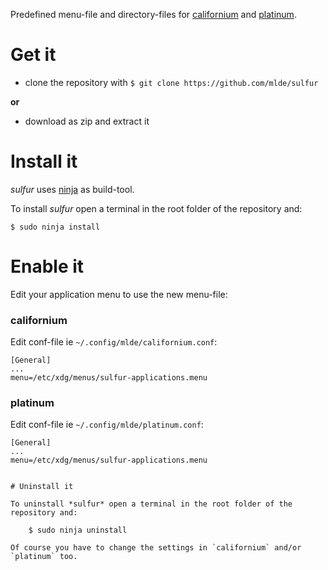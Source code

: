 Predefined menu-file and directory-files for [californium](https://github.com/mlde/californium) and [platinum](https://github.com/mlde/platinum).


# Get it

- clone the repository with `$ git clone https://github.com/mlde/sulfur` 

**or** 

- download as zip and extract it


# Install it

*sulfur* uses [ninja](https://github.com/ninja-build/ninja) as build-tool. 

To install *sulfur* open a terminal in the root folder of the repository and:

	$ sudo ninja install


# Enable it

Edit your application menu to use the new menu-file:

### californium

Edit conf-file ie `~/.config/mlde/californium.conf`:

```
[General]
...
menu=/etc/xdg/menus/sulfur-applications.menu
```

### platinum

Edit conf-file ie `~/.config/mlde/platinum.conf`:

```
[General]
...
menu=/etc/xdg/menus/sulfur-applications.menu


# Uninstall it

To uninstall *sulfur* open a terminal in the root folder of the repository and:

	$ sudo ninja uninstall

Of course you have to change the settings in `californium` and/or `platinum` too. 